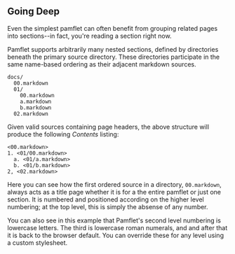 Going Deep
----------

Even the simplest pamflet can often benefit from grouping related
pages into sections--in fact, you're reading a section right now.

Pamflet supports arbitrarily many nested sections, defined by
directories beneath the primary source directory. These directories
participate in the same name-based ordering as their adjacent markdown
sources.

    docs/
      00.markdown
      01/
        00.markdown
        a.markdown
        b.markdown
      02.markdown

Given valid sources containing page headers, the above structure will
produce the following *Contents* listing:

    <00.markdown>
    1. <01/00.markdown>
      a. <01/a.markdown>
      b. <01/b.markdown>
    2, <02.markdown>

Here you can see how the first ordered source in a directory,
`00.markdown`, always acts as a title page whether it is for a the
entire pamflet or just one section. It is numbered and positioned
according on the higher level numbering; at the top level, this is
simply the absense of any number.

You can also see in this example that Pamflet's second level numbering
is lowercase letters. The third is lowercase roman numerals, and and
after that it is back to the browser default. You can override these
for any level using a custom stylesheet.
